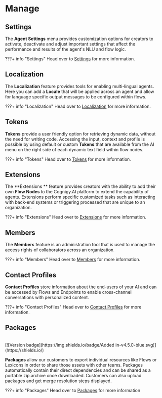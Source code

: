 # Manage
 
## Settings

The **Agent Settings** menu provides customization options for creators to activate, deactivate and adjust important settings that affect the performance and results of the agent's NLU and flow logic.

???+ info "Settings"
    Head over to [Settings]({{config.site_url}}ai/resources/manage/settings/) for more information.


## Localization

The **Localization** feature provides tools for enabling multi-lingual agents. Here you can add a **Locale** that will be applied across an agent and allow for language specific output messages to be configured within flows.

???+ info "Localization"
    Head over to [Localization]({{config.site_url}}ai/resources/manage/localization/)  for more information.

## Tokens

**Tokens** provide a user friendly option for retrieving dynamic data, without the need for writing code. Accessing the input, context and profile is possible by using default or custom **Tokens** that are available from the AI menu on the right side of each dynamic text field within flow nodes.

???+ info "Tokens"
    Head over to [Tokens]({{config.site_url}}ai/resources/manage/tokens/)  for more information.

## Extensions

The **Extensions ** feature provides creators with the ability to add their own **Flow Nodes** to the Cognigy.AI platform to extend the capability of agents. Extensions perform specific customized tasks such as interacting with back-end systems or triggering processed that are unique to an organization.

???+ info "Extensions"
    Head over to [Extensions]({{config.site_url}}ai/resources/manage/extensions/)  for more information.

## Members

The **Members** feature is an administration tool that is used to manage the access rights of collaborators across an organization. 

???+ info "Members"
    Head over to [Members]({{config.site_url}}ai/resources/manage/members/) for more information.

## Contact Profiles

**Contact Profiles** store information about the end-users of your AI and can be accessed by Flows and Endpoints to enable cross-channel conversations with personalized content.

???+ info "Contact Profiles"
    Head over to [Contact Profiles]({{config.site_url}}ai/resources/manage/contact-profiles) for more information.

## Packages

<br>
[![Version badge](https://img.shields.io/badge/Added in-v4.5.0-blue.svg)](https://shields.io/)

**Packages** allow our customers to export individual resources like Flows or Lexicons in order to share those assets with other teams. Packages automatically contain their direct dependencies and can be shared as a portable zip archive once downloaded. Customers can also upload packages and get merge resolution steps displayed.

???+ info "Packages"
    Head over to [Packages]({{config.site_url}}ai/resources/manage/packages) for more information